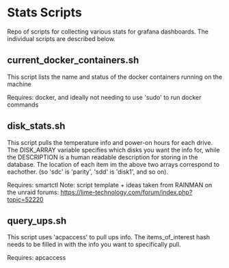 # Stats Scripts
Repo of scripts for collecting various stats for grafana dashboards. The individual scripts are described below.

## current_docker_containers.sh
This script lists the name and status of the docker containers running on the machine

Requires: docker, and ideally not needing to use 'sudo' to run docker commands

## disk_stats.sh
This script pulls the temperature info and power-on hours for each drive. The DISK_ARRAY variable specifies which disks you want the info for, while the DESCRIPTION is a human readable description for storing in the database. The location of each item im the above two arrays correspond to eachother. (so 'sdc' is 'parity', 'sdd' is 'disk1', and so on).

Requires: smartctl
Note: script template + ideas taken from RAINMAN on the unraid forums: https://lime-technology.com/forum/index.php?topic=52220

## query_ups.sh
This script uses 'acpaccess' to pull ups info. The items_of_interest hash needs to be filled in with the info you want to specifically pull.

Requires: apcaccess
